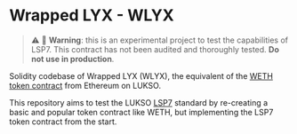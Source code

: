 # Wrapped LYX - WLYX

> ⚠️ 🚧 **Warning**: this is an experimental project to test the capabilities of LSP7. This contract has not been audited and thoroughly tested. **Do not use in production**.

Solidity codebase of Wrapped LYX (WLYX), the equivalent of the [WETH token contract](https://etherscan.io/token/0xc02aaa39b223fe8d0a0e5c4f27ead9083c756cc2#code) from Ethereum on LUKSO.

This repository aims to test the LUKSO [LSP7](https://github.com/lukso-network/LIPs/blob/main/LSPs/LSP-7-DigitalAsset.md) standard by re-creating a basic and popular token contract like WETH, but implementing the LSP7 token contract from the start.
